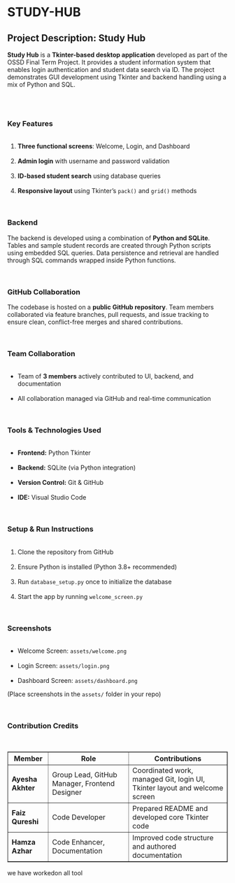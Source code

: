 # STUDY-HUB

<h2><b>Project Description: Study Hub</b></h2>

<b>Study Hub</b> is a <b>Tkinter-based desktop application</b> developed as part of the OSSD Final Term Project. It provides a student information system that enables login authentication and student data search via ID. The project demonstrates GUI development using Tkinter and backend handling using a mix of Python and SQL.

<br><br>

<h3><b>Key Features</b></h3>
<ol>
  <li><b>Three functional screens</b>: Welcome, Login, and Dashboard</li>
  <li><b>Admin login</b> with username and password validation</li>
  <li><b>ID-based student search</b> using database queries</li>
  <li><b>Responsive layout</b> using Tkinter’s <code>pack()</code> and <code>grid()</code> methods</li>
</ol>

<br>

<h3><b>Backend</b></h3>
<p>
The backend is developed using a combination of <b>Python and SQLite</b>. Tables and sample student records are created through Python scripts using embedded SQL queries. Data persistence and retrieval are handled through SQL commands wrapped inside Python functions.
</p>

<br>

<h3><b>GitHub Collaboration</b></h3>
<p>
The codebase is hosted on a <b>public GitHub repository</b>. Team members collaborated via feature branches, pull requests, and issue tracking to ensure clean, conflict-free merges and shared contributions.
</p>

<br>

<h3><b>Team Collaboration</b></h3>
<ul>
  <li>Team of <b>3 members</b> actively contributed to UI, backend, and documentation</li>
  <li>All collaboration managed via GitHub and real-time communication</li>
</ul>

<br>

<h3><b>Tools & Technologies Used</b></h3>
<ul>
  <li><b>Frontend:</b> Python Tkinter</li>
  <li><b>Backend:</b> SQLite (via Python integration)</li>
  <li><b>Version Control:</b> Git & GitHub</li>
  <li><b>IDE:</b> Visual Studio Code</li>
</ul>

<br>

<h3><b>Setup & Run Instructions</b></h3>
<ol>
  <li>Clone the repository from GitHub</li>
  <li>Ensure Python is installed (Python 3.8+ recommended)</li>
  <li>Run <code>database_setup.py</code> once to initialize the database</li>
  <li>Start the app by running <code>welcome_screen.py</code></li>
</ol>

<br>

<h3><b>Screenshots</b></h3>
<ul>
  <li>Welcome Screen: <code>assets/welcome.png</code></li>
  <li>Login Screen: <code>assets/login.png</code></li>
  <li>Dashboard Screen: <code>assets/dashboard.png</code></li>
</ul>
<p>(Place screenshots in the <code>assets/</code> folder in your repo)</p>

<br>

<h3><b>Contribution Credits</b></h3>
<table border="1" cellspacing="0" cellpadding="5">
  <tr>
    <th><b>Member</b></th>
    <th><b>Role</b></th>
    <th><b>Contributions</b></th>
  </tr>
  <tr>
    <td><b>Ayesha Akhter</b></td>
    <td>Group Lead, GitHub Manager, Frontend Designer</td>
    <td>Coordinated work, managed Git, login UI, Tkinter layout and welcome screen</td>
  </tr>
  <tr>
    <td><b>Faiz Qureshi</b></td>
    <td>Code Developer</td>
    <td>Prepared README and developed core Tkinter code</td>
  </tr>
  <tr>
    <td><b>Hamza Azhar</b></td>
    <td>Code Enhancer, Documentation</td>
    <td>Improved code structure and authored documentation</td>
  </tr>
</table>



we have workedon all tool
